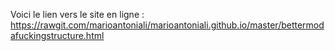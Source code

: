 Voici le lien vers le site en ligne :
<br/>
https://rawgit.com/marioantoniali/marioantoniali.github.io/master/bettermodafuckingstructure.html
